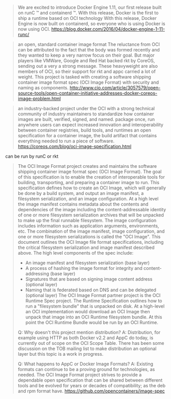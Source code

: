 > We are excited to introduce Docker Engine 1.11, our first release built on runC ™ and containerd ™. With this release, Docker is the first to ship a runtime based on OCI technology
> With this release, Docker Engine is now built on containerd, so everyone who is using Docker is now using OCI.
> https://blog.docker.com/2016/04/docker-engine-1-11-runc/

> an open, standard container image format
> The reluctance from OCI can be attributed to the fact that the body was formed recently and they wanted to keep a very narrow focus on their goal.  But major players like VMWare, Google and Red Hat backed rkt by CoreOS, sending out a very a strong message. These heavyweight are also members of OCI, so their support for rkt and appc carried a lot of weight.
> This project is tasked with creating a software shipping container image format spec (OCI Image Format) with security and naming as components.
> http://www.cio.com/article/3057579/open-source-tools/open-container-initiative-addresses-docker-coreos-image-problem.html

> an industry-backed project under the OCI with a strong technical community of industry maintainers to standardize how container images are built, verified, signed, and named.
> package once, run anywhere
> users can expect increased innovation and interoperability between container registries, build tools, and runtimes
> an open specification for a container image, the build artifact that contains everything needed to run a piece of software.
> https://coreos.com/blog/oci-image-specification.html

can be run by runC or rkt

> The OCI Image Format project creates and maintains the software shipping container image format spec (OCI Image Format). The goal of this specification is to enable the creation of interoperable tools for building, transporting, and preparing a container image to run.
> This specification defines how to create an OCI Image, which will generally be done by a build system, and output an image manifest, a filesystem serialization, and an image configuration. At a high level the image manifest contains metadata about the contents and dependencies of the image including the content-addressable identity of one or more filesystem serialization archives that will be unpacked to make up the final runnable filesystem. The image configuration includes information such as application arguments, environments, etc. The combination of the image manifest, image configuration, and one or more filesystem serializations is called the "OCI Image".
> This document outlines the OCI Image file format specifications, including the critical filesystem serialization and image manifest described above.
> The high level components of the spec include:
> - An image manifest and filesystem serialization (base layer)
> - A process of hashing the image format for integrity and content-addressing (base layer)
> - Signatures that are based on signing image content address (optional layer)
> - Naming that is federated based on DNS and can be delegated (optional layer)
> The OCI Image Format partner project is the OCI Runtime Spec project. The Runtime Specification outlines how to run a "filesystem bundle" that is unpacked on disk. At a high-level an OCI implementation would download an OCI Image then unpack that image into an OCI Runtime filesystem bundle. At this point the OCI Runtime Bundle would be run by an OCI Runtime.
>
> Q: Why doesn't this project mention distribution?
> A: Distribution, for example using HTTP as both Docker v2.2 and AppC do today, is currently out of scope on the OCI Scope Table. There has been some discussion on the TOB mailing list to make distribution an optional layer but this topic is a work in progress.
>
> Q: What happens to AppC or Docker Image Formats?
> A: Existing formats can continue to be a proving ground for technologies, as needed. The OCI Image Format project strives to provide a dependable open specification that can be shared between different tools and be evolved for years or decades of compatibility; as the deb and rpm format have.
> https://github.com/opencontainers/image-spec

